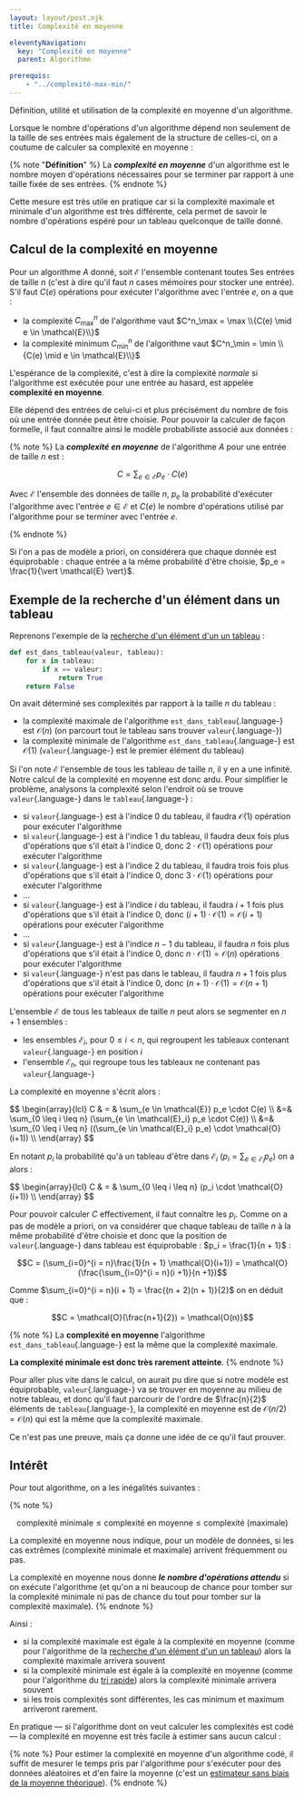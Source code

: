```yaml
---
layout: layout/post.njk 
title: Complexité en moyenne

eleventyNavigation:
  key: "Complexité en moyenne"
  parent: Algorithme

prerequis:
    - "../complexité-max-min/"
---
```


<!-- début résumé -->

Définition, utilité et utilisation de la complexité en moyenne d'un algorithme.

<!-- end résumé -->

Lorsque le nombre d'opérations d'un algorithme dépend non seulement de la taille de ses entrées mais également de la structure de celles-ci, on a coutume de calculer sa complexité en moyenne :

{% note "**Définition**" %}
La ***complexité en moyenne*** d'un algorithme est le nombre moyen d'opérations nécessaires pour se terminer par rapport à une taille fixée de ses entrées.
{% endnote %}

Cette mesure est très utile en pratique car si la complexité maximale et minimale d'un algorithme est très différente, cela permet de savoir le nombre d'opérations espéré pour un tableau quelconque de taille donné.

## Calcul de la complexité en moyenne

Pour un algorithme $A$ donné, soit $\mathcal{E}$ l'ensemble contenant toutes Ses entrées de taille $n$ (c'est à dire qu'il faut $n$ cases mémoires pour stocker une entrée). S'il faut $C(e)$ opérations pour exécuter l'algorithme avec l'entrée $e$, on a que :

* la complexité $C^n_\max$ de l'algorithme vaut $C^n_\max = \max \\{C(e) \mid e \in \mathcal{E}\\}$
* la complexité minimum $C^n_\min$ de l'algorithme vaut $C^n_\min = \min \\{C(e) \mid e \in \mathcal{E}\\}$

L'espérance de la complexité, c'est à dire la complexité *normale* si l'algorithme est exécutée pour une entrée au hasard, est appelée **complexité en moyenne**.

Elle dépend des entrées de celui-ci et plus précisément du nombre de fois où une entrée donnée peut être choisie. Pour pouvoir la calculer de façon formelle, il faut connaître ainsi le modèle probabiliste associé aux données :

{% note %}
La ***complexité en moyenne*** de l'algorithme $A$ pour une entrée de taille $n$ est :

$$C = \sum_{e \in \mathcal{E}} p_e \cdot C(e)$$

Avec $\mathcal{E}$ l'ensemble des données de taille $n$, $p_e$ la probabilité d'exécuter l'algorithme avec l'entrée $e \in \mathcal{E}$ et $C(e)$ le nombre d'opérations utilisé par l'algorithme pour se terminer avec l'entrée $e$.

{% endnote %}

Si l'on a pas de modèle a priori, on considérera que chaque donnée est équiprobable : chaque entrée a la même probabilité d'être choisie, $p_e = \frac{1}{\vert \mathcal{E} \vert}$.

## <span id="exemple-recherche"></span> Exemple de la recherche d'un élément dans un tableau

Reprenons l'exemple de la [recherche d'un élément d'un un tableau](../complexité-max-min#exemple-recherche) :

```python
def est_dans_tableau(valeur, tableau):
    for x in tableau:
        if x == valeur:
            return True
    return False
```

On avait déterminé ses complexités par rapport à la taille $n$ du tableau :

* la complexité maximale de l'algorithme `est_dans_tableau`{.language-} est $\mathcal{O}(n)$ (on parcourt tout le tableau sans trouver `valeur`{.language-})
* la complexité minimale de l'algorithme `est_dans_tableau`{.language-} est $\mathcal{O}(1)$ (`valeur`{.language-} est le premier élément du tableau)

Si l'on note $\mathcal{E}$ l'ensemble de tous les tableau de taille $n$, il y en a une infinité. Notre calcul de la complexité en moyenne est donc ardu. Pour simplifier le problème, analysons la complexité selon l'endroit où se trouve `valeur`{.language-} dans le `tableau`{.language-} :

* si `valeur`{.language-} est à l'indice $0$ du tableau, il faudra $\mathcal{O}(1)$ opération pour exécuter l'algorithme
* si `valeur`{.language-} est à l'indice $1$ du tableau, il faudra deux fois plus d'opérations que s'il était à l'indice $0$, donc  $2 \cdot \mathcal{O}(1)$ opérations pour exécuter l'algorithme
* si `valeur`{.language-} est à l'indice $2$ du tableau, il faudra trois fois plus d'opérations que s'il était à l'indice $0$, donc  $3 \cdot \mathcal{O}(1)$ opérations pour exécuter l'algorithme
* ...
* si `valeur`{.language-} est à l'indice $i$ du tableau, il faudra $i+1$ fois plus d'opérations que s'il était à l'indice $0$, donc  $(i+1) \cdot \mathcal{O}(1) = \mathcal{O}(i + 1)$ opérations pour exécuter l'algorithme
* ...
* si `valeur`{.language-} est à l'indice $n-1$ du tableau, il faudra $n$ fois plus d'opérations que s'il était à l'indice $0$, donc  $n \cdot \mathcal{O}(1) = \mathcal{O}(n)$ opérations pour exécuter l'algorithme
* si `valeur`{.language-} n'est pas dans le tableau, il faudra $n+1$ fois plus d'opérations que s'il était à l'indice $0$, donc  $(n+1) \cdot \mathcal{O}(1) = \mathcal{O}(n+1)$ opérations pour exécuter l'algorithme

L'ensemble $\mathcal{E}$ de tous les tableaux de taille $n$ peut alors se segmenter en $n+1$ ensembles :

* les ensembles $\mathcal{E}_i$, pour $0 \leq i < n$, qui regroupent les tableaux contenant `valeur`{.language-} en position $i$
* l'ensemble $\mathcal{E}_n$, qui regroupe tous les tableaux ne contenant pas `valeur`{.language-}

La complexité en moyenne s'écrit alors :

<div>
$$
\begin{array}{lcl}
C & = & \sum_{e \in \mathcal{E}} p_e \cdot C(e) \\
&=& \sum_{0 \leq i \leq n} (\sum_{e \in \mathcal{E}_i} p_e \cdot C(e)) \\
&=& \sum_{0 \leq i \leq n} ((\sum_{e \in \mathcal{E}_i} p_e) \cdot \mathcal{O}(i+1)) \\
\end{array}
$$
</div>

En notant $p_{i}$ la probabilité qu'à un tableau d'être dans $\mathcal{E}_i$ ($p_i =\sum_{e \in \mathcal{E}_i} p_e$)  on a alors :

<div>
$$
\begin{array}{lcl}
C & = & \sum_{0 \leq i \leq n} (p_i \cdot \mathcal{O}(i+1)) \\
\end{array}
$$
</div>

Pour pouvoir calculer $C$ effectivement, il faut connaître les $p_i$. Comme on a pas de modèle a priori, on va considérer que chaque tableau de taille $n$ à la même probabilité d'être choisie et donc que la position de `valeur`{.language-} dans tableau est équiprobable : $p_i = \frac{1}{n + 1}$ :

$$C =  (\sum_{i=0}^{i = n}\frac{1}{n + 1} \mathcal{O}(i+1)) = \mathcal{O}(\frac{\sum_{i=0}^{i = n}(i +1)}{n +1})$$

Comme $\sum_{i=0}^{i = n}(i + 1) = \frac{(n + 2)(n + 1)}{2}$ on en déduit que :

$$C = \mathcal{O}(\frac{n+1}{2}) = \mathcal{O(n)}$$

{% note %}
La **complexité en moyenne** l'algorithme `est_dans_tableau`{.language-} est la même que la complexité maximale.

**La complexité minimale est donc très rarement atteinte**.
{% endnote %}

Pour aller plus vite dans le calcul, on aurait pu dire que si notre modèle est équiprobable, `valeur`{.language-} va se trouver en moyenne au milieu de notre tableau, et donc qu'il faut parcourir de l'ordre de $\frac{n}{2}$ éléments de `tableau`{.language-}, la complexité en moyenne est de $\mathcal{O}(n/2) = \mathcal{O}(n)$ qui est la même que la complexité maximale.

Ce n'est pas une preuve, mais ça donne une idée de ce qu'il faut prouver.

## Intérêt

Pour tout algorithme, on a les inégalités suivantes :

{% note %}

$$\mbox{complexité minimale} \leq \mbox{complexité en moyenne} \leq \mbox{complexité (maximale)}$$

La complexité en moyenne nous indique, pour un modèle de données, si les cas extrêmes (complexité minimale et maximale) arrivent fréquemment ou pas.

La complexité en moyenne nous donne ***le nombre d'opérations attendu*** si on exécute l'algorithme (et qu'on a ni beaucoup de chance pour tomber sur la complexité minimale ni pas de chance du tout pour tomber sur la complexité maximale).
{% endnote %}

Ainsi :

* si la complexité maximale est égale à la complexité en moyenne (comme pour l'algorithme de la [recherche d'un élément d'un un tableau](../complexité-max-min#exemple-recherche)) alors la complexité maximale arrivera souvent
* si la complexité minimale est égale à la complexité en moyenne (comme pour l'algorithme du [tri rapide]({../étude-tris#tri-rapide)) alors la complexité minimale arrivera souvent
* si les trois complexités sont différentes, les cas minimum et maximum arriveront rarement.

En pratique — si l'algorithme dont on veut calculer les complexités est codé — la complexité en moyenne est très facile à estimer sans aucun calcul :

{% note %}
Pour estimer la complexité en moyenne d'un algorithme codé, il suffit de mesurer le temps pris par l'algorithme pour s'exécuter pour des données aléatoires et d'en faire la moyenne (c'est un [estimateur sans biais de la moyenne théorique](https://fr.wikipedia.org/wiki/Estimateur_(statistique)#Estimateur_de_la_moyenne_de_Y)).
{% endnote %}

